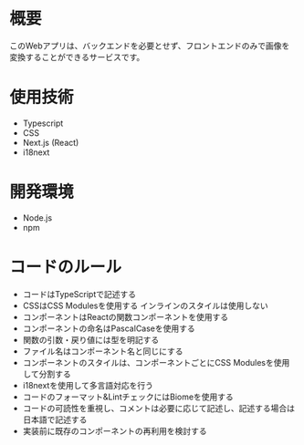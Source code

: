 # 概要
このWebアプリは、バックエンドを必要とせず、フロントエンドのみで画像を変換することができるサービスです。

# 使用技術
- Typescript
- CSS
- Next.js (React)
- i18next

# 開発環境
- Node.js
- npm

# コードのルール
- コードはTypeScriptで記述する
- CSSはCSS Modulesを使用する
インラインのスタイルは使用しない
- コンポーネントはReactの関数コンポーネントを使用する
- コンポーネントの命名はPascalCaseを使用する
- 関数の引数・戻り値には型を明記する
- ファイル名はコンポーネント名と同じにする
- コンポーネントのスタイルは、コンポーネントごとにCSS Modulesを使用して分割する
- i18nextを使用して多言語対応を行う
- コードのフォーマット&LintチェックにはBiomeを使用する
- コードの可読性を重視し、コメントは必要に応じて記述し、記述する場合は日本語で記述する
- 実装前に既存のコンポーネントの再利用を検討する
